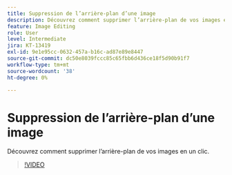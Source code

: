 ```yaml
---
title: Suppression de l’arrière-plan d’une image
description: Découvrez comment supprimer l’arrière-plan de vos images en un clic
feature: Image Editing
role: User
level: Intermediate
jira: KT-13419
exl-id: 9e1e95cc-0632-457a-b16c-ad87e89e8447
source-git-commit: dc50e8039fccc85c65fbb6d436ce18f5d90b91f7
workflow-type: tm+mt
source-wordcount: '38'
ht-degree: 0%

---
```


# Suppression de l’arrière-plan d’une image

Découvrez comment supprimer l’arrière-plan de vos images en un clic.

>[!VIDEO](https://video.tv.adobe.com/v/3420220?quality=12&learn=on&hidetitle=true)
